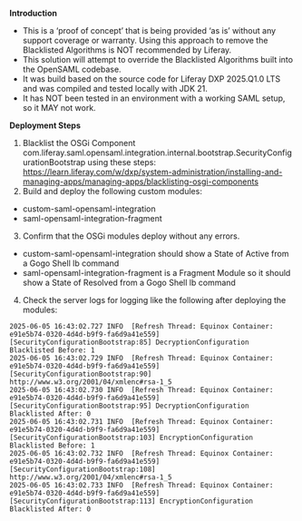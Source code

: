 **Introduction**
- This is a ‘proof of concept’ that is being provided ‘as is’ without any support coverage or warranty. Using this approach to remove the Blacklisted Algorithms is NOT recommended by Liferay.
- This solution will attempt to override the Blacklisted Algorithms built into the OpenSAML codebase.
- It was build based on the source code for Liferay DXP 2025.Q1.0 LTS and was compiled and tested locally with JDK 21.
- It has NOT been tested in an environment with a working SAML setup, so it MAY not work.

**Deployment Steps**
1. Blacklist the OSGi Component com.liferay.saml.opensaml.integration.internal.bootstrap.SecurityConfigurationBootstrap using these steps: https://learn.liferay.com/w/dxp/system-administration/installing-and-managing-apps/managing-apps/blacklisting-osgi-components
2. Build and deploy the following custom modules:
- custom-saml-opensaml-integration
- saml-opensaml-integration-fragment
3. Confirm that the OSGi modules deploy without any errors.
- custom-saml-opensaml-integration should show a State of Active from a Gogo Shell lb command 
- saml-opensaml-integration-fragment is a Fragment Module so it should show a State of Resolved from a Gogo Shell lb command 
4. Check the server logs for logging like the following after deploying the modules:
```
2025-06-05 16:43:02.727 INFO  [Refresh Thread: Equinox Container: e91e5b74-0320-4d4d-b9f9-fa6d9a41e559][SecurityConfigurationBootstrap:85] DecryptionConfiguration Blacklisted Before: 1
2025-06-05 16:43:02.729 INFO  [Refresh Thread: Equinox Container: e91e5b74-0320-4d4d-b9f9-fa6d9a41e559][SecurityConfigurationBootstrap:90] http://www.w3.org/2001/04/xmlenc#rsa-1_5
2025-06-05 16:43:02.730 INFO  [Refresh Thread: Equinox Container: e91e5b74-0320-4d4d-b9f9-fa6d9a41e559][SecurityConfigurationBootstrap:95] DecryptionConfiguration Blacklisted After: 0
2025-06-05 16:43:02.731 INFO  [Refresh Thread: Equinox Container: e91e5b74-0320-4d4d-b9f9-fa6d9a41e559][SecurityConfigurationBootstrap:103] EncryptionConfiguration Blacklisted Before: 1
2025-06-05 16:43:02.732 INFO  [Refresh Thread: Equinox Container: e91e5b74-0320-4d4d-b9f9-fa6d9a41e559][SecurityConfigurationBootstrap:108] http://www.w3.org/2001/04/xmlenc#rsa-1_5
2025-06-05 16:43:02.733 INFO  [Refresh Thread: Equinox Container: e91e5b74-0320-4d4d-b9f9-fa6d9a41e559][SecurityConfigurationBootstrap:113] EncryptionConfiguration Blacklisted After: 0
```
